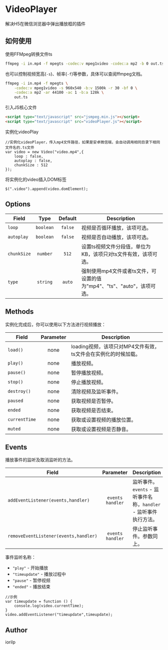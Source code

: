 # VideoPlayer
解决H5在微信浏览器中弹出播放框的插件

## 如何使用
使用FFMpeg转换文件ts
```sh
ffmpeg -i in.mp4 -f mpegts -codec:v mpeg1video -codec:a mp2 -b 0 out.ts
```
也可以控制视频宽高(`-s`)、帧率(`-f`)等参数，具体可以查阅ffmpeg文档。
```sh
ffmpeg -i in.mp4 -f mpegts \
	-codec:v mpeg1video -s 960x540 -b:v 1500k -r 30 -bf 0 \
	-codec:a mp2 -ar 44100 -ac 1 -b:a 128k \
	out.ts
```
引入JS核心文件
```html
<script type="text/javascript" src="jsmpeg.min.js"></script>
<script type="text/javascript" src="videoPlayer.js"></script>
 ```
实例化videoPlay
```JS
//实例化videoPlayer，传入mp4文件路径，如果是安卓微信端，会自动调用相同目录下相同文件名的.ts文件
var video = new Video("video.mp4",{
    loop : false,
    autoplay : false,
    chunkSize : 512
});
```
将实例化的video插入DOM标签
```JS
$(".video").append(video.domElement);
```

## Options

| Field           | Type            | Default  | Description                           | 
| --------------- |:---------------:| :------: | ------------------------------------  |
| `loop`          | `boolean`       | `false`  | 视频是否循环播放，该项可选。 |
| `autoplay`      | `boolean`       | `false`  | 视频是否自动播放，该项可选。          |
| `chunkSize`     | `number`        | `512`    | 设置ts视频文件分段值，单位为KB，该项只对ts文件有效，该项可选。 |
| `type`          | `string`        | `auto`   | 强制使用mp4文件或者ts文件，可设置的值为"mp4"、"ts"、"auto"，该项可选。 |

## Methods
实例化完成后，你可以使用以下方法进行视频播放：

| Field            | Parameter              | Description                         |
| ---------------- | :--------------------: | ----------------------------------- |
| `load()`         | none                   | loading视频，该项只对MP4文件有效，ts文件会在实例化的时候加载。   |
| `play()`         | none                   | 播放视频。 |
| `pause()`        | none                   | 暂停播放视频。|
| `stop()`         | none                   | 停止播放视频。|
| `destroy()`      | none                   | 清除视频及监听事件。|
| `paused`         | none                   | 获取视频是否暂停。 |
| `ended`          | none                   | 获取视频是否结束。 |
| `currentTime`    | none                   | 获取或设置视频的播放位置。 |
| `muted`          | none                   | 获取或设置视频是否静音。 |

## Events
播放事件的监听及取消监听的方法。

| Field                                  | Parameter           | Description           |
| -------------------------------------- | :-----------------: |---------------------- |
| `addEventListener(events,handler)`     | `events` `handler`  | 监听事件。`events` - 监听事件名称，`handler` - 监听事件执行方法。   |
| `removeEventListener(events,handler)`  | `events` `handler`  | 停止监听事件。参数同上。   |

事件监听名称：
- `"play"` - 开始播放
- `"timeupdate"` - 播放过程中
- `"pause"` - 暂停视频
- `"ended"` - 播放结束

```JS
//示例
var timeupdate = function () {
    console.log(video.currentTime);
}
video.addEventListener("timeupdate",timeupdate);
```
## Author
iorilp
